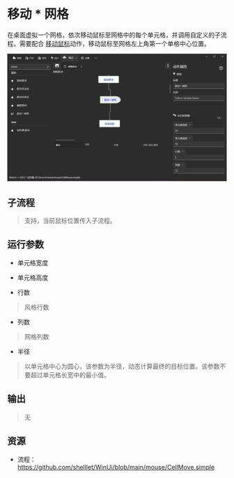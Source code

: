# 移动 * 网格 
在桌面虚拟一个网格，依次移动鼠标至网格中的每个单元格，并调用自定义的子流程。需要配合 [移动鼠标](./actions/mouse/MovePointer.md)动作，移动鼠标至网格左上角第一个单格中心位置。

![CellMove](./images/12.png ':size=90%')

## 子流程
> 支持，当前鼠标位置传入子流程。


## 运行参数

* 单元格宽度
> 
* 单元格高度
>
* 行数
> 风格行数

* 列数
> 网格列数

* 半径
> 以单元格中心为圆心，该参数为半径，动态计算最终的目标位置。该参数不要超过单元格长宽中的最小值。


## 输出

>   无    

## 资源

* 流程：https://github.com/shelllet/WinUi/blob/main/mouse/CellMove.simple

<!-- <iframe type="text/html" height="640px" src="https://www.youtube.com/embed/LBktoepioXw" frameborder="0"></iframe>

<iframe src="//player.bilibili.com/player.html?bvid=BV1NF411k7Un&page=1&autoplay=0" height='640px' scrolling="no" frameborder="no" framespacing="0" allowfullscreen="true"></iframe> -->